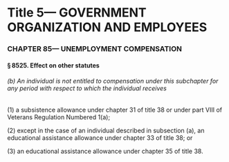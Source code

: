 
# Title 5— GOVERNMENT ORGANIZATION AND EMPLOYEES
### CHAPTER 85— UNEMPLOYMENT COMPENSATION
#### § 8525. Effect on other statutes
###### (b) An individual is not entitled to compensation under this subchapter for any period with respect to which the individual receives

(1) a subsistence allowance under chapter 31 of title 38 or under part VIII of Veterans Regulation Numbered 1(a);

(2) except in the case of an individual described in subsection (a), an educational assistance allowance under chapter 33 of title 38; or

(3) an educational assistance allowance under chapter 35 of title 38.
